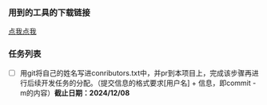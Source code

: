 ### 用到的工具的下载链接

[点我点我](./tools.md)

### 任务列表

- [ ] 用git将自己的姓名写进conributors.txt中，并pr到本项目上，完成该步骤再进行后续开发任务的分配。（提交信息的格式要求[用户名] + 信息，即commit -m的内容）**截止日期：2024/12/08**
